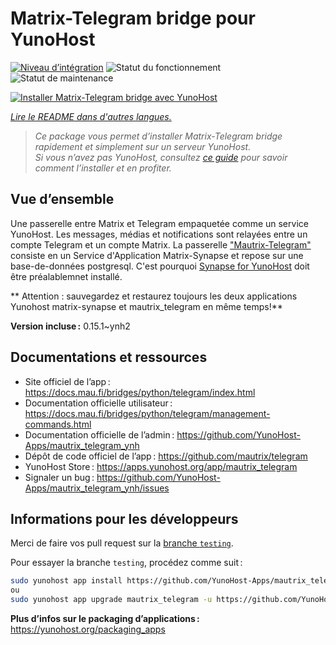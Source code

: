 <!--
Nota bene : ce README est automatiquement généré par <https://github.com/YunoHost/apps/tree/master/tools/readme_generator>
Il NE doit PAS être modifié à la main.
-->

# Matrix-Telegram bridge pour YunoHost

[![Niveau d’intégration](https://dash.yunohost.org/integration/mautrix_telegram.svg)](https://dash.yunohost.org/appci/app/mautrix_telegram) ![Statut du fonctionnement](https://ci-apps.yunohost.org/ci/badges/mautrix_telegram.status.svg) ![Statut de maintenance](https://ci-apps.yunohost.org/ci/badges/mautrix_telegram.maintain.svg)

[![Installer Matrix-Telegram bridge avec YunoHost](https://install-app.yunohost.org/install-with-yunohost.svg)](https://install-app.yunohost.org/?app=mautrix_telegram)

*[Lire le README dans d'autres langues.](./ALL_README.md)*

> *Ce package vous permet d’installer Matrix-Telegram bridge rapidement et simplement sur un serveur YunoHost.*  
> *Si vous n’avez pas YunoHost, consultez [ce guide](https://yunohost.org/install) pour savoir comment l’installer et en profiter.*

## Vue d’ensemble

Une passerelle entre Matrix et Telegram empaquetée comme un service YunoHost. Les messages, médias et notifications sont relayées entre un compte Telegram et un compte Matrix. 
La passerelle ["Mautrix-Telegram"](https://docs.mau.fi/bridges/python/telegram/index.html) consiste en un Service d'Application Matrix-Synapse et repose sur une base-de-données postgresql. C'est pourquoi [Synapse for YunoHost](https://github.com/YunoHost-Apps/synapse_ynh) doit être préalablemnet installé.

** Attention : sauvegardez et restaurez toujours les deux applications Yunohost matrix-synapse et mautrix_telegram en même temps!**


**Version incluse :** 0.15.1~ynh2
## Documentations et ressources

- Site officiel de l’app : <https://docs.mau.fi/bridges/python/telegram/index.html>
- Documentation officielle utilisateur : <https://docs.mau.fi/bridges/python/telegram/management-commands.html>
- Documentation officielle de l’admin : <https://github.com/YunoHost-Apps/mautrix_telegram_ynh>
- Dépôt de code officiel de l’app : <https://github.com/mautrix/telegram>
- YunoHost Store : <https://apps.yunohost.org/app/mautrix_telegram>
- Signaler un bug : <https://github.com/YunoHost-Apps/mautrix_telegram_ynh/issues>

## Informations pour les développeurs

Merci de faire vos pull request sur la [branche `testing`](https://github.com/YunoHost-Apps/mautrix_telegram_ynh/tree/testing).

Pour essayer la branche `testing`, procédez comme suit :

```bash
sudo yunohost app install https://github.com/YunoHost-Apps/mautrix_telegram_ynh/tree/testing --debug
ou
sudo yunohost app upgrade mautrix_telegram -u https://github.com/YunoHost-Apps/mautrix_telegram_ynh/tree/testing --debug
```

**Plus d’infos sur le packaging d’applications :** <https://yunohost.org/packaging_apps>
